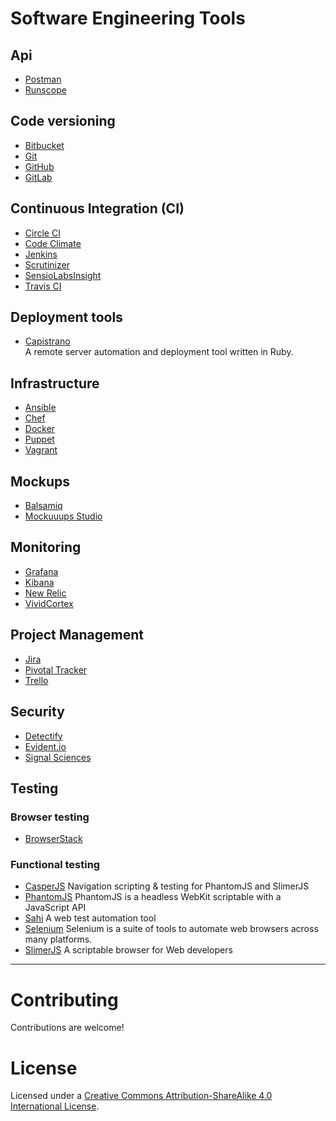# Software Engineering Tools

## Api

* [Postman](https://www.getpostman.com/)
* [Runscope](https://www.runscope.com/)

## Code versioning

* [Bitbucket](https://bitbucket.org/)
* [Git](https://git-scm.com/)
* [GitHub](https://github.com/)
* [GitLab](https://about.gitlab.com/)

## Continuous Integration (CI)

* [Circle CI](https://circleci.com/)
* [Code Climate](https://codeclimate.com/)
* [Jenkins](https://jenkins.io/)
* [Scrutinizer](https://scrutinizer-ci.com/)
* [SensioLabsInsight](https://insight.sensiolabs.com/)
* [Travis CI](https://travis-ci.org/)

## Deployment tools

* [Capistrano](http://capistranorb.com/)  
A remote server automation and deployment tool written in Ruby.

## Infrastructure

* [Ansible](https://www.ansible.com/)
* [Chef](https://www.chef.io/)
* [Docker](https://www.docker.com/)
* [Puppet](https://puppet.com/)
* [Vagrant](https://www.vagrantup.com/)

## Mockups

* [Balsamiq](https://balsamiq.com/)
* [Mockuuups Studio](https://mockuuups.studio/)

## Monitoring

* [Grafana](http://grafana.org/)
* [Kibana](https://www.elastic.co/products/kibana)
* [New Relic](https://newrelic.com/)
* [VividCortex](https://www.vividcortex.com/)

## Project Management

* [Jira](https://www.atlassian.com/software/jira)
* [Pivotal Tracker](https://www.pivotaltracker.com/)
* [Trello](https://trello.com/)

## Security

* [Detectify](https://detectify.com/)
* [Evident.io](https://evident.io/)
* [Signal Sciences](https://www.signalsciences.com/)

## Testing

### Browser testing

* [BrowserStack](https://www.browserstack.com/)

### Functional testing

* [CasperJS](http://casperjs.org/)
Navigation scripting & testing for PhantomJS and SlimerJS
* [PhantomJS](http://phantomjs.org/)
PhantomJS is a headless WebKit scriptable with a JavaScript API
* [Sahi](http://sahipro.com/)
A web test automation tool
* [Selenium](http://www.seleniumhq.org/)
Selenium is a suite of tools to automate web browsers across many platforms.
* [SlimerJS](https://slimerjs.org/)
A scriptable browser for Web developers

----

# Contributing

Contributions are welcome!

# License

Licensed under a <a rel="license" href="http://creativecommons.org/licenses/by-sa/4.0/">Creative Commons Attribution-ShareAlike 4.0 International License</a>.
